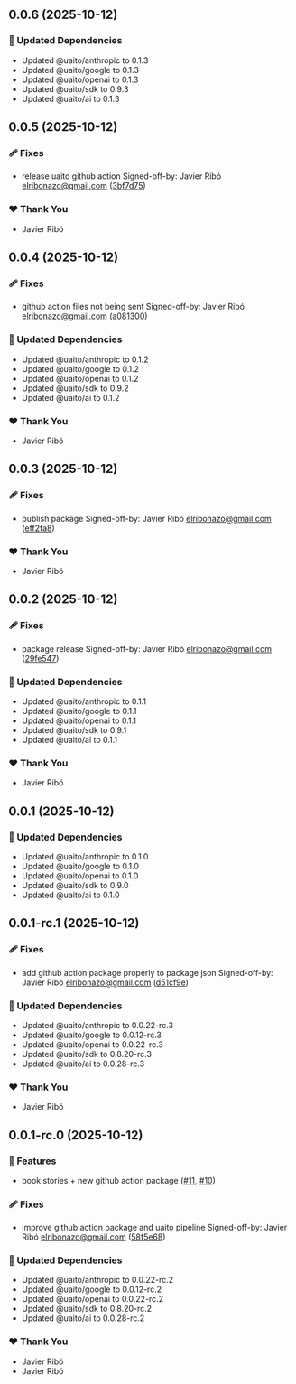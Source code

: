 ## 0.0.6 (2025-10-12)

### 🧱 Updated Dependencies

- Updated @uaito/anthropic to 0.1.3
- Updated @uaito/google to 0.1.3
- Updated @uaito/openai to 0.1.3
- Updated @uaito/sdk to 0.9.3
- Updated @uaito/ai to 0.1.3

## 0.0.5 (2025-10-12)

### 🩹 Fixes

- release uaito github action Signed-off-by: Javier Ribó <elribonazo@gmail.com> ([3bf7d75](https://github.com/elribonazo/uaito/commit/3bf7d75))

### ❤️ Thank You

- Javier Ribó

## 0.0.4 (2025-10-12)

### 🩹 Fixes

- github action files not being sent Signed-off-by: Javier Ribó <elribonazo@gmail.com> ([a081300](https://github.com/elribonazo/uaito/commit/a081300))

### 🧱 Updated Dependencies

- Updated @uaito/anthropic to 0.1.2
- Updated @uaito/google to 0.1.2
- Updated @uaito/openai to 0.1.2
- Updated @uaito/sdk to 0.9.2
- Updated @uaito/ai to 0.1.2

### ❤️ Thank You

- Javier Ribó

## 0.0.3 (2025-10-12)

### 🩹 Fixes

- publish package Signed-off-by: Javier Ribó <elribonazo@gmail.com> ([eff2fa8](https://github.com/elribonazo/uaito/commit/eff2fa8))

### ❤️ Thank You

- Javier Ribó

## 0.0.2 (2025-10-12)

### 🩹 Fixes

- package release Signed-off-by: Javier Ribó <elribonazo@gmail.com> ([29fe547](https://github.com/elribonazo/uaito/commit/29fe547))

### 🧱 Updated Dependencies

- Updated @uaito/anthropic to 0.1.1
- Updated @uaito/google to 0.1.1
- Updated @uaito/openai to 0.1.1
- Updated @uaito/sdk to 0.9.1
- Updated @uaito/ai to 0.1.1

### ❤️ Thank You

- Javier Ribó

## 0.0.1 (2025-10-12)

### 🧱 Updated Dependencies

- Updated @uaito/anthropic to 0.1.0
- Updated @uaito/google to 0.1.0
- Updated @uaito/openai to 0.1.0
- Updated @uaito/sdk to 0.9.0
- Updated @uaito/ai to 0.1.0

## 0.0.1-rc.1 (2025-10-12)

### 🩹 Fixes

- add github action package properly to package json Signed-off-by: Javier Ribó <elribonazo@gmail.com> ([d51cf9e](https://github.com/elribonazo/uaito/commit/d51cf9e))

### 🧱 Updated Dependencies

- Updated @uaito/anthropic to 0.0.22-rc.3
- Updated @uaito/google to 0.0.12-rc.3
- Updated @uaito/openai to 0.0.22-rc.3
- Updated @uaito/sdk to 0.8.20-rc.3
- Updated @uaito/ai to 0.0.28-rc.3

### ❤️ Thank You

- Javier Ribó

## 0.0.1-rc.0 (2025-10-12)

### 🚀 Features

- book stories + new github action package ([#11](https://github.com/elribonazo/uaito/pull/11), [#10](https://github.com/elribonazo/uaito/issues/10))

### 🩹 Fixes

- improve github action package and uaito pipeline Signed-off-by: Javier Ribó <elribonazo@gmail.com> ([58f5e68](https://github.com/elribonazo/uaito/commit/58f5e68))

### 🧱 Updated Dependencies

- Updated @uaito/anthropic to 0.0.22-rc.2
- Updated @uaito/google to 0.0.12-rc.2
- Updated @uaito/openai to 0.0.22-rc.2
- Updated @uaito/sdk to 0.8.20-rc.2
- Updated @uaito/ai to 0.0.28-rc.2

### ❤️ Thank You

- Javier Ribó
- Javier Ribó